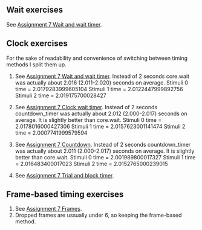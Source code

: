 ## Wait exercises
See [Assignment 7 Wait and wait timer](https://github.com/Nomesy/Comp-psy/blob/main/Assignment%207/Assignment%207%20Wait%20and%20wait%20timer.py).

## Clock exercises
For the sake of readability and convenience of switching between timing methods I split them up.
1. See [Assignment 7 Wait and wait timer](https://github.com/Nomesy/Comp-psy/blob/main/Assignment%207/Assignment%207%20Wait%20and%20wait%20timer.py). Instead of 2 seconds core.wait was actually about 2.016 (2.011-2.020) seconds on average.
            Stimuli 0 time = 2.0179283999605104
            Stimuli 1 time = 2.0122447999892756
            Stimuli 2 time = 2.019175700028427
            
2. See [Assignment 7 Clock wait timer](https://github.com/Nomesy/Comp-psy/blob/main/Assignment%207/Assignment%207%20Clock%20wait%20timer.py). Instead of 2 seconds countdown_timer was actually about 2.012 (2.000-2.017) seconds on average. It is slightly better than core.wait.
            Stimuli 0 time = 2.0178016000427306
            Stimuli 1 time = 2.0157623001141474
            Stimuli 2 time = 2.0007741999579594
            
3. See [Assignment 7 Countdown](https://github.com/Nomesy/Comp-psy/blob/main/Assignment%207/Assignment%207%20Countdown.py). Instead of 2 seconds countdown_timer was actually about 2.011 (2.000-2.017) seconds on average. It is slightly better than core.wait.
            Stimuli 0 time = 2.001989800017327
            Stimuli 1 time = 2.016483400017023
            Stimuli 2 time = 2.0152765000239015
            
4. See [Assignment 7 Trial and block timer](https://github.com/Nomesy/Comp-psy/blob/main/Assignment%207/Assignment%207%20Trial%20and%20block%20timer.py).

## Frame-based timing exercises
1. See [Assignment 7 Frames](https://github.com/Nomesy/Comp-psy/blob/main/Assignment%207/Assignment%207%20Frames.py).
2. Dropped frames are ussually under 6, so keeping the frame-based method.
